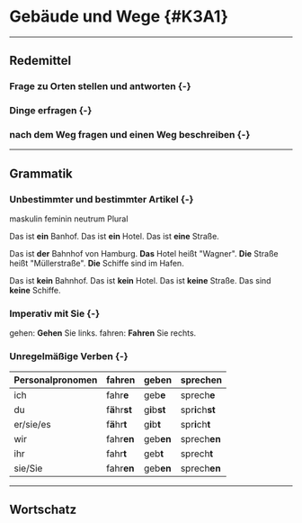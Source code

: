 Gebäude und Wege {#K3A1}
=

---

Redemittel
--

### Frage zu Orten stellen und antworten {-}

### Dinge erfragen {-}

### nach dem Weg fragen und einen Weg beschreiben {-}

---

Grammatik
--

### Unbestimmter und bestimmter Artikel {-}

maskulin
feminin
neutrum
Plural

Das ist **ein** Banhof.
Das ist **ein** Hotel.
Das ist **eine** Straße.

Das ist **der** Bahnhof von Hamburg.
**Das** Hotel heißt "Wagner".
**Die** Straße heißt "Müllerstraße".
**Die** Schiffe sind im Hafen.

Das ist **kein** Bahnhof.
Das ist **kein** Hotel.
Das ist **keine** Straße.
Das sind **keine** Schiffe.

### Imperativ mit Sie {-}

gehen: **Gehen** Sie links.
fahren: **Fahren** Sie rechts.

### Unregelmäßige Verben {-}




|Personalpronomen |fahren                                   |geben                                   |sprechen                                   |
|:----------------|:----------------------------------------|:---------------------------------------|:------------------------------------------|
|ich              |fahr<strong>e</strong>                   |geb<strong>e</strong>                   |sprech<strong>e</strong>                   |
|du               |f<strong>ä</strong>hr<strong>st</strong> |g<strong>i</strong>b<strong>st</strong> |spr<strong>i</strong>ch<strong>st</strong> |
|er/sie/es        |f<strong>ä</strong>hr<strong>t</strong>  |g<strong>i</strong>b<strong>t</strong>  |spr<strong>i</strong>ch<strong>t</strong>  |
|wir              |fahr<strong>en</strong>                  |geb<strong>en</strong>                  |sprech<strong>en</strong>                  |
|ihr              |fahr<strong>t</strong>                   |geb<strong>t</strong>                   |sprech<strong>t</strong>                   |
|sie/Sie          |fahr<strong>en</strong>                  |geb<strong>en</strong>                  |sprech<strong>en</strong>                  |

---

Wortschatz
--
